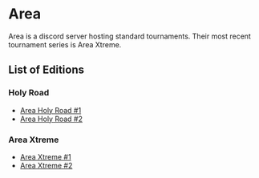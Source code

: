 # Area

Area is a discord server hosting standard tournaments. Their most recent tournament series is Area Xtreme.

## List of Editions

### Holy Road

- [Area Holy Road #1](holyroad1.md)
- [Area Holy Road #2](holyroad2.md)

### Area Xtreme

- [Area Xtreme #1](areax1.md)
- [Area Xtreme #2](areax2.md)